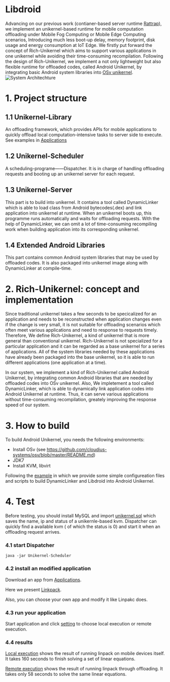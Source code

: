 # Libdroid
Advancing on our previous work (contianer-based server runtime [Rattrap](https://github.com/CGCL-codes/Rattrap)), we implement an unikernel-based runtime for mobile computation offloading under Mobile Fog Computing or Mobile Edge Computing scenarios, Introducing much less boot-up delay, memory footprint, disk usage and energy consumption at IoT Edge. We firstly put forward the concept of Rich-Unikernel which aims to support various applications in one unikernel while avoiding their time-consuming recompilation. Following the design of Rich-Unikernel, we implement a not only lightweight but also flexible runtime for offloaded codes, called Android Unikernel, by integrating basic Android system libraries into [OSv unikernel](http://osv.io/).
![System Architechture](https://github.com/CGCL-codes/Libdroid/blob/master/figures/arch.png)

# 1. Project structure

1.1 Unikernel-Library
-------
  An offloading framework, which provides APIs for mobile applications to quickly offload local computation-intensive tasks to server side to execute. See examples in [Applications](https://github.com/CGCL-codes/Libdroid/tree/master/Applications)
  
1.2 Unikernel-Scheduler
-------
  A scheduling-programe——Dispatcher. It is in charge of handling offloading requests and booting up an unikernel server for each request.
  
1.3 Unikernel-Server
-------
  This part is to build into unikernel. It contains a tool called DynamicLinker which is able to load class from Android bytecodes(.dex) and link application into unikernel at runtime. When an unikernel boots up, this programme runs automatically and waits for offloading requests. With the help of DynamicLinker, we can omit a lot of time-consuming recompiling work when building application into its corresponding unikernel.
  
1.4 Extended Android Libraries
-------
  This part contains common Android system libraries that may be used by offloaded codes. It is also packaged into unikernel image along with DynamicLinker at compile-time.

# 2. Rich-Unikernel: concept and implementation
  Since traditional unikernel takes a few seconds to be specicalized for an application and needs to be reconstructed when application changes even if the change is very small, it is not suitable for offloading scenarios which often meet various applications and need to response to requests timely. Therefore, We define Rich-Unikernel, a kind of unikernel that is more general than conventional unikernel. Rich-Unikernel is not specialized for a particular application and it can be regarded as a base unikernel for a series of applications. All of the system libraries needed by these applications have already been packaged into the base unikernel, so it is able to run different applications (one application at a time).
  
  In our system, we implement a kind of Rich-Unikernel called Android Unikernel, by integrating common Android libraries that are needed by offloaded codes into OSv unikernel. Also, We impletement a tool called DynamicLinker, which is able to dynamically link application codes into Android Unikernel at runtime. Thus, it can serve various applications without time-consuming recompilation, greately improving the response speed of our system.
  
# 3. How to build
  To build Android Unikernel, you needs the following environments:
  - Install OSv (see https://github.com/cloudius-systems/osv/blob/master/README.md)
  - JDK7
  - Install KVM, libvirt
  
  Following the [example](https://github.com/CGCL-codes/Libdroid/blob/master/example/) in which we provide some simple configureation files and scripts to build DynamicLinker and Libdroid into Android Unikernel. 
  
# 4. Test
  Before testing, you should install MySQL and import [unikernel.sql](https://github.com/CGCL-codes/Libdroid/edit/master/unikernel.sql) which saves the name, ip and status of a unikernle-based kvm. Dispatcher can quickly find a available kvm ( of which the status is 0) and start it when an offloading request arrives.
  
### 4.1 start Dispatcher
```
java -jar Unikernel-Scheduler
```

### 4.2 install an modified application
Download an app from [Applications](https://github.com/CGCL-codes/Libdroid/tree/master/Applications).

Here we present [Linkpack](https://github.com/CGCL-codes/Libdroid/tree/master/Applications/Linpack). 

Also, you can choose your own app and modify it like Linpakc does.

### 4.3 run your application
Start application and click [setting](https://github.com/CGCL-codes/Libdroid/blob/master/figures/setting.png) to choose local execution or remote execution.

### 4.4 results
[Local execution](https://github.com/CGCL-codes/Libdroid/blob/master/figures/local.png) shows the result of running linpack on mobile devices itself. It takes 160 seconds to finish solving a set of linear equations.

[Remote execution](https://github.com/CGCL-codes/Libdroid/blob/master/figures/remote.png) shows the result of running linpack through offloading. It takes only 58 seconds to solve the same linear equations.
